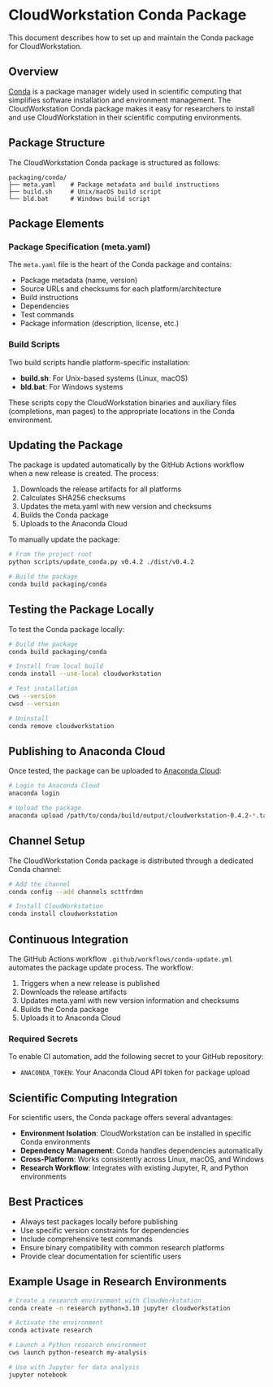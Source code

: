 # CloudWorkstation Conda Package

This document describes how to set up and maintain the Conda package for CloudWorkstation.

## Overview

[Conda](https://docs.conda.io/en/latest/) is a package manager widely used in scientific computing that simplifies software installation and environment management. The CloudWorkstation Conda package makes it easy for researchers to install and use CloudWorkstation in their scientific computing environments.

## Package Structure

The CloudWorkstation Conda package is structured as follows:

```
packaging/conda/
├── meta.yaml    # Package metadata and build instructions
├── build.sh     # Unix/macOS build script
└── bld.bat      # Windows build script
```

## Package Elements

### Package Specification (meta.yaml)

The `meta.yaml` file is the heart of the Conda package and contains:

- Package metadata (name, version)
- Source URLs and checksums for each platform/architecture
- Build instructions
- Dependencies
- Test commands
- Package information (description, license, etc.)

### Build Scripts

Two build scripts handle platform-specific installation:

- **build.sh**: For Unix-based systems (Linux, macOS)
- **bld.bat**: For Windows systems

These scripts copy the CloudWorkstation binaries and auxiliary files (completions, man pages) to the appropriate locations in the Conda environment.

## Updating the Package

The package is updated automatically by the GitHub Actions workflow when a new release is created. The process:

1. Downloads the release artifacts for all platforms
2. Calculates SHA256 checksums
3. Updates the meta.yaml with new version and checksums
4. Builds the Conda package
5. Uploads to the Anaconda Cloud

To manually update the package:

```bash
# From the project root
python scripts/update_conda.py v0.4.2 ./dist/v0.4.2

# Build the package
conda build packaging/conda
```

## Testing the Package Locally

To test the Conda package locally:

```bash
# Build the package
conda build packaging/conda

# Install from local build
conda install --use-local cloudworkstation

# Test installation
cws --version
cwsd --version

# Uninstall
conda remove cloudworkstation
```

## Publishing to Anaconda Cloud

Once tested, the package can be uploaded to [Anaconda Cloud](https://anaconda.org/):

```bash
# Login to Anaconda Cloud
anaconda login

# Upload the package
anaconda upload /path/to/conda/build/output/cloudworkstation-0.4.2-*.tar.bz2
```

## Channel Setup

The CloudWorkstation Conda package is distributed through a dedicated Conda channel:

```bash
# Add the channel
conda config --add channels scttfrdmn

# Install CloudWorkstation
conda install cloudworkstation
```

## Continuous Integration

The GitHub Actions workflow `.github/workflows/conda-update.yml` automates the package update process. The workflow:

1. Triggers when a new release is published
2. Downloads the release artifacts
3. Updates meta.yaml with new version information and checksums
4. Builds the Conda package
5. Uploads it to Anaconda Cloud

### Required Secrets

To enable CI automation, add the following secret to your GitHub repository:

- `ANACONDA_TOKEN`: Your Anaconda Cloud API token for package upload

## Scientific Computing Integration

For scientific users, the Conda package offers several advantages:

- **Environment Isolation**: CloudWorkstation can be installed in specific Conda environments
- **Dependency Management**: Conda handles dependencies automatically
- **Cross-Platform**: Works consistently across Linux, macOS, and Windows
- **Research Workflow**: Integrates with existing Jupyter, R, and Python environments

## Best Practices

- Always test packages locally before publishing
- Use specific version constraints for dependencies
- Include comprehensive test commands
- Ensure binary compatibility with common research platforms
- Provide clear documentation for scientific users

## Example Usage in Research Environments

```bash
# Create a research environment with CloudWorkstation
conda create -n research python=3.10 jupyter cloudworkstation

# Activate the environment
conda activate research

# Launch a Python research environment
cws launch python-research my-analysis

# Use with Jupyter for data analysis
jupyter notebook
```
